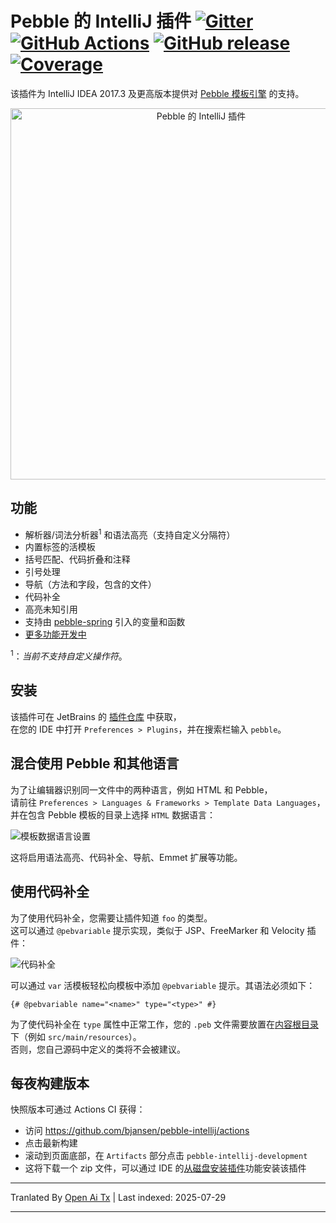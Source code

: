 # Pebble 的 IntelliJ 插件 [![Gitter](https://badges.gitter.im/bjansen/pebble-intellij.svg)](https://gitter.im/bjansen/pebble-intellij) [![GitHub Actions](https://github.com/bjansen/pebble-intellij/workflows/Java%20CI/badge.svg?branch=master)](https://github.com/bjansen/pebble-intellij/actions) [![GitHub release](https://img.shields.io/github/release/bjansen/pebble-intellij.svg)](https://plugins.jetbrains.com/plugin/9407-pebble) [![Coverage](https://sonarcloud.io/api/project_badges/measure?project=pebble-intellij&metric=coverage)](https://sonarcloud.io/dashboard?id=pebble-intellij)

该插件为 IntelliJ IDEA 2017.3 及更高版本提供对 [Pebble 模板引擎](https://github.com/PebbleTemplates/pebble) 的支持。

<p align="center">
  <img src="https://github.com/bjansen/pebble-intellij/raw/master/images/plugin.png" 
       width="594" alt="Pebble 的 IntelliJ 插件"/>
<p>

## 功能

* 解析器/词法分析器<sup>1</sup> 和语法高亮（支持自定义分隔符）
* 内置标签的活模板
* 括号匹配、代码折叠和注释
* 引号处理
* 导航（方法和字段，包含的文件）
* 代码补全
* 高亮未知引用
* 支持由 [pebble-spring](https://github.com/PebbleTemplates/pebble/wiki/spring-integration) 引入的变量和函数
* [更多功能开发中](https://github.com/bjansen/pebble-intellij/issues?utf8=%E2%9C%93&q=is%3Aissue%20is%3Aopen%20label%3At-feature)

<sup>1</sup>：*当前不支持自定义操作符*。

## 安装

该插件可在 JetBrains 的 [插件仓库](https://plugins.jetbrains.com/idea/plugin/9407-pebble) 中获取，  
在您的 IDE 中打开 `Preferences > Plugins`，并在搜索栏输入 `pebble`。

## 混合使用 Pebble 和其他语言

为了让编辑器识别同一文件中的两种语言，例如 HTML 和 Pebble，  
请前往 `Preferences > Languages & Frameworks > Template Data Languages`，  
并在包含 Pebble 模板的目录上选择 `HTML` 数据语言：

![模板数据语言设置](https://raw.githubusercontent.com/bjansen/pebble-intellij/master/images/settings.png)

这将启用语法高亮、代码补全、导航、Emmet 扩展等功能。

## 使用代码补全

为了使用代码补全，您需要让插件知道 `foo` 的类型。  
这可以通过 `@pebvariable` 提示实现，类似于 JSP、FreeMarker 和 Velocity 插件：

![代码补全](https://raw.githubusercontent.com/bjansen/pebble-intellij/master/images/completion.png)

可以通过 `var` 活模板轻松向模板中添加 `@pebvariable` 提示。其语法必须如下：

    {# @pebvariable name="<name>" type="<type>" #}

为了使代码补全在 `type` 属性中正常工作，您的 `.peb` 文件需要放置在[内容根目录](https://www.jetbrains.com/help/idea/content-roots.html)下（例如 `src/main/resources`）。  
否则，您自己源码中定义的类将不会被建议。

## 每夜构建版本

快照版本可通过 Actions CI 获得：  
 * 访问 https://github.com/bjansen/pebble-intellij/actions  
 * 点击最新构建  
 * 滚动到页面底部，在 `Artifacts` 部分点击 `pebble-intellij-development`  
 * 这将下载一个 zip 文件，可以通过 IDE 的[从磁盘安装插件](https://www.jetbrains.com/help/idea/managing-plugins.html#install_plugin_from_disk)功能安装该插件








---

Tranlated By [Open Ai Tx](https://github.com/OpenAiTx/OpenAiTx) | Last indexed: 2025-07-29

---